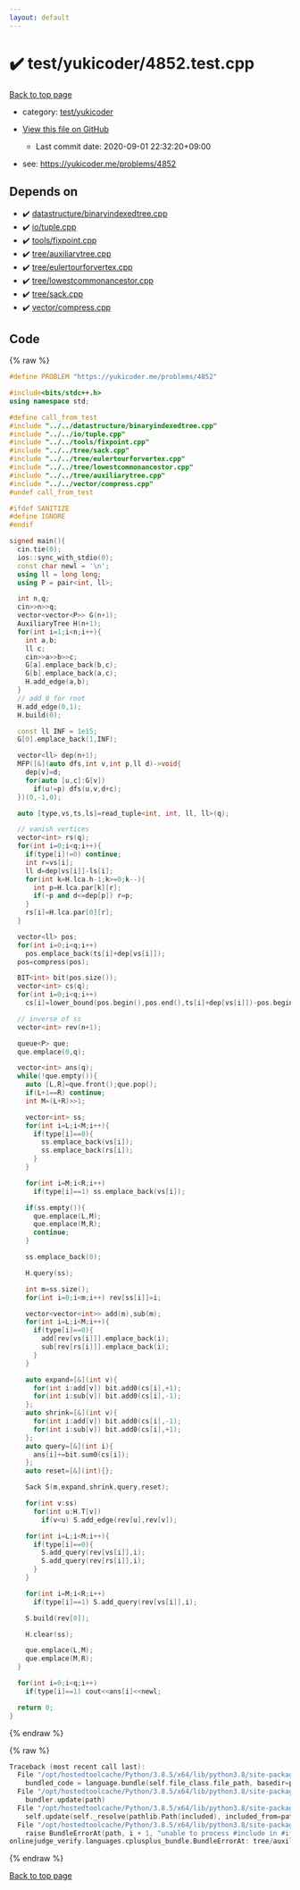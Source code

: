 ```yaml
---
layout: default
---
```


<!-- mathjax config similar to math.stackexchange -->
<script type="text/javascript" async
  src="https://cdnjs.cloudflare.com/ajax/libs/mathjax/2.7.5/MathJax.js?config=TeX-MML-AM_CHTML">
</script>
<script type="text/x-mathjax-config">
  MathJax.Hub.Config({
    TeX: { equationNumbers: { autoNumber: "AMS" }},
    tex2jax: {
      inlineMath: [ ['$','$'] ],
      processEscapes: true
    },
    "HTML-CSS": { matchFontHeight: false },
    displayAlign: "left",
    displayIndent: "2em"
  });
</script>

<script type="text/javascript" src="https://cdnjs.cloudflare.com/ajax/libs/jquery/3.4.1/jquery.min.js"></script>
<script src="https://cdn.jsdelivr.net/npm/jquery-balloon-js@1.1.2/jquery.balloon.min.js" integrity="sha256-ZEYs9VrgAeNuPvs15E39OsyOJaIkXEEt10fzxJ20+2I=" crossorigin="anonymous"></script>
<script type="text/javascript" src="../../../assets/js/copy-button.js"></script>
<link rel="stylesheet" href="../../../assets/css/copy-button.css" />


# :heavy_check_mark: test/yukicoder/4852.test.cpp

<a href="../../../index.html">Back to top page</a>

* category: <a href="../../../index.html#de60e5ba474ac43bf7562c10f5977e2d">test/yukicoder</a>
* <a href="{{ site.github.repository_url }}/blob/master/test/yukicoder/4852.test.cpp">View this file on GitHub</a>
    - Last commit date: 2020-09-01 22:32:20+09:00


* see: <a href="https://yukicoder.me/problems/4852">https://yukicoder.me/problems/4852</a>


## Depends on

* :heavy_check_mark: <a href="../../../library/datastructure/binaryindexedtree.cpp.html">datastructure/binaryindexedtree.cpp</a>
* :heavy_check_mark: <a href="../../../library/io/tuple.cpp.html">io/tuple.cpp</a>
* :heavy_check_mark: <a href="../../../library/tools/fixpoint.cpp.html">tools/fixpoint.cpp</a>
* :heavy_check_mark: <a href="../../../library/tree/auxiliarytree.cpp.html">tree/auxiliarytree.cpp</a>
* :heavy_check_mark: <a href="../../../library/tree/eulertourforvertex.cpp.html">tree/eulertourforvertex.cpp</a>
* :heavy_check_mark: <a href="../../../library/tree/lowestcommonancestor.cpp.html">tree/lowestcommonancestor.cpp</a>
* :heavy_check_mark: <a href="../../../library/tree/sack.cpp.html">tree/sack.cpp</a>
* :heavy_check_mark: <a href="../../../library/vector/compress.cpp.html">vector/compress.cpp</a>


## Code

<a id="unbundled"></a>
{% raw %}
```cpp
#define PROBLEM "https://yukicoder.me/problems/4852"

#include<bits/stdc++.h>
using namespace std;

#define call_from_test
#include "../../datastructure/binaryindexedtree.cpp"
#include "../../io/tuple.cpp"
#include "../../tools/fixpoint.cpp"
#include "../../tree/sack.cpp"
#include "../../tree/eulertourforvertex.cpp"
#include "../../tree/lowestcommonancestor.cpp"
#include "../../tree/auxiliarytree.cpp"
#include "../../vector/compress.cpp"
#undef call_from_test

#ifdef SANITIZE
#define IGNORE
#endif

signed main(){
  cin.tie(0);
  ios::sync_with_stdio(0);
  const char newl = '\n';
  using ll = long long;
  using P = pair<int, ll>;

  int n,q;
  cin>>n>>q;
  vector<vector<P>> G(n+1);
  AuxiliaryTree H(n+1);
  for(int i=1;i<n;i++){
    int a,b;
    ll c;
    cin>>a>>b>>c;
    G[a].emplace_back(b,c);
    G[b].emplace_back(a,c);
    H.add_edge(a,b);
  }
  // add 0 for root
  H.add_edge(0,1);
  H.build(0);

  const ll INF = 1e15;
  G[0].emplace_back(1,INF);

  vector<ll> dep(n+1);
  MFP([&](auto dfs,int v,int p,ll d)->void{
    dep[v]=d;
    for(auto [u,c]:G[v])
      if(u!=p) dfs(u,v,d+c);
  })(0,-1,0);

  auto [type,vs,ts,ls]=read_tuple<int, int, ll, ll>(q);

  // vanish vertices
  vector<int> rs(q);
  for(int i=0;i<q;i++){
    if(type[i]!=0) continue;
    int r=vs[i];
    ll d=dep[vs[i]]-ls[i];
    for(int k=H.lca.h-1;k>=0;k--){
      int p=H.lca.par[k][r];
      if(~p and d<=dep[p]) r=p;
    }
    rs[i]=H.lca.par[0][r];
  }

  vector<ll> pos;
  for(int i=0;i<q;i++)
    pos.emplace_back(ts[i]+dep[vs[i]]);
  pos=compress(pos);

  BIT<int> bit(pos.size());
  vector<int> cs(q);
  for(int i=0;i<q;i++)
    cs[i]=lower_bound(pos.begin(),pos.end(),ts[i]+dep[vs[i]])-pos.begin();

  // inverse of ss
  vector<int> rev(n+1);

  queue<P> que;
  que.emplace(0,q);

  vector<int> ans(q);
  while(!que.empty()){
    auto [L,R]=que.front();que.pop();
    if(L+1==R) continue;
    int M=(L+R)>>1;

    vector<int> ss;
    for(int i=L;i<M;i++){
      if(type[i]==0){
        ss.emplace_back(vs[i]);
        ss.emplace_back(rs[i]);
      }
    }

    for(int i=M;i<R;i++)
      if(type[i]==1) ss.emplace_back(vs[i]);

    if(ss.empty()){
      que.emplace(L,M);
      que.emplace(M,R);
      continue;
    }

    ss.emplace_back(0);

    H.query(ss);

    int m=ss.size();
    for(int i=0;i<m;i++) rev[ss[i]]=i;

    vector<vector<int>> add(m),sub(m);
    for(int i=L;i<M;i++){
      if(type[i]==0){
        add[rev[vs[i]]].emplace_back(i);
        sub[rev[rs[i]]].emplace_back(i);
      }
    }

    auto expand=[&](int v){
      for(int i:add[v]) bit.add0(cs[i],+1);
      for(int i:sub[v]) bit.add0(cs[i],-1);
    };
    auto shrink=[&](int v){
      for(int i:add[v]) bit.add0(cs[i],-1);
      for(int i:sub[v]) bit.add0(cs[i],+1);
    };
    auto query=[&](int i){
      ans[i]+=bit.sum0(cs[i]);
    };
    auto reset=[&](int){};

    Sack S(m,expand,shrink,query,reset);

    for(int v:ss)
      for(int u:H.T[v])
        if(v<u) S.add_edge(rev[u],rev[v]);

    for(int i=L;i<M;i++){
      if(type[i]==0){
        S.add_query(rev[vs[i]],i);
        S.add_query(rev[rs[i]],i);
      }
    }

    for(int i=M;i<R;i++)
      if(type[i]==1) S.add_query(rev[vs[i]],i);

    S.build(rev[0]);

    H.clear(ss);

    que.emplace(L,M);
    que.emplace(M,R);
  }

  for(int i=0;i<q;i++)
    if(type[i]==1) cout<<ans[i]<<newl;

  return 0;
}

```
{% endraw %}

<a id="bundled"></a>
{% raw %}
```cpp
Traceback (most recent call last):
  File "/opt/hostedtoolcache/Python/3.8.5/x64/lib/python3.8/site-packages/onlinejudge_verify/docs.py", line 349, in write_contents
    bundled_code = language.bundle(self.file_class.file_path, basedir=pathlib.Path.cwd())
  File "/opt/hostedtoolcache/Python/3.8.5/x64/lib/python3.8/site-packages/onlinejudge_verify/languages/cplusplus.py", line 185, in bundle
    bundler.update(path)
  File "/opt/hostedtoolcache/Python/3.8.5/x64/lib/python3.8/site-packages/onlinejudge_verify/languages/cplusplus_bundle.py", line 399, in update
    self.update(self._resolve(pathlib.Path(included), included_from=path))
  File "/opt/hostedtoolcache/Python/3.8.5/x64/lib/python3.8/site-packages/onlinejudge_verify/languages/cplusplus_bundle.py", line 398, in update
    raise BundleErrorAt(path, i + 1, "unable to process #include in #if / #ifdef / #ifndef other than include guards")
onlinejudge_verify.languages.cplusplus_bundle.BundleErrorAt: tree/auxiliarytree.cpp: line 6: unable to process #include in #if / #ifdef / #ifndef other than include guards

```
{% endraw %}

<a href="../../../index.html">Back to top page</a>

